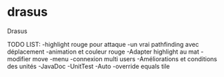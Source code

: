 drasus
======

Drasus

TODO LIST:
-highlight rouge pour attaque
-un vrai pathfinding avec déplacement
-animation et couleur rouge
-Adapter highlight au mat
-modifier move
-menu
-connexion multi users
-Améliorations et conditions des unités
-JavaDoc
-UnitTest
-Auto
-override equals tile
